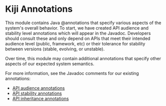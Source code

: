Kiji Annotations
================

This module contains Java @annotations that specify various aspects of the
system's overall behavior. To start, we have created API audience and
stability level annotations which will appear in the Javadoc. Developers
should consult these and only depend on APIs that meet their intended audience
level (public, framework, etc) or their tolerance for stability between
versions (stable, evolving, or unstable).

Over time, this module may contain additional annotations that specify other
aspects of our expected system semantics.

For more information, see the Javadoc comments for our existing annotations:

* [API audience
  annotations](https://github.com/kijiproject/annotations/blob/master/src/main/java/org/kiji/annotations/ApiAudience.java)
* [API stability
annotations](https://github.com/kijiproject/annotations/blob/master/src/main/java/org/kiji/annotations/ApiStability.java)
* [API inheritance
  annotations](https://github.com/kijiproject/annotations/blob/master/src/main/java/org/kiji/annotations/Inheritance.java)
